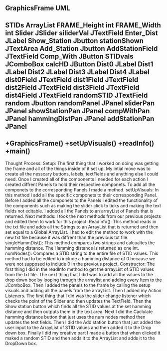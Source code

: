 GraphicsFrame
UML
--------------------------------------------------------------------
STIDs ArrayList<String>
FRAME_Height int
FRAME_Width int
Slider JSlider
siliderVal JTextField
Enter_Dist JLabel
Show_Station Jbutton 
stationShown JTextArea 
 Add_Station Jbutton 
 AddStationField JTextField
Comp_With JButton
STIDvals JComboBox<String> 
calcHD JButton 
Dist0 JLabel
Dist1 JLabel
Dist2 JLabel
Dist3 JLabel
Dist4 JLabel
dist0Field JTextField
dist1Field JTextField
dist2Field JTextField
dist3Field JTextField
dist4Field JTextField
randomSTID JTextField
random Jbutton
randomPanel JPanel
sliderPan JPanel 
showStationPan JPanel 
compWithPan JPanel 
hammingDistPan JPanel
addStationPan JPanel
------------------------------
 +GraphicsFrame()
 +setUpVisuals()
 +readInfo()
 +main()
---------------------------------------------------------------------------------------------------------------------------------
 
 Thought Process:
    Setup:
 The first thing that I worked on doing was getting the frame and all of the things inside of it set up. My intial move was to create 
 all the nesscary buttons, labels, textFields and anything else I could need. Once I created all of the components I needed for each 
 action I created diffrent Panels to hold their respective componets. To add all the componets to the corresponding Panels I made a 
 method. 
    setUpVisuals:
  In this method I add all the specific componets to their corresponding Panel. Before I added all the componets to the Panels I edited 
  the functionality of the components such as making the slider click to ticks and making the text fields not editable. I added all the 
  Panels to an arrayList of Panels that is returned.
    Next methods:
  I took the next methods from our previous projects and edited them to work for this project. 
    ReadInfo():
     This method reads in the txt file and adds all the Strings to an ArrayList that is returned and then set equal to a Global
     ArrayList. I had to edit the method to work with the new txt file because it was diffrent than the previous txt file.
    singleHammDist():
     This method compares two strings and calcualtes the hamming distance. The Hamming distance is returned as one int.
    numNodes(): 
     Compares a STID string to the entire file of STID values. This method had to be edited to include a hamming distance of 0 because
     we were not supposed to include 0 in the previous project. 
   Constructor:
     The first thing I did in the readInfo method to get the arrayList of STID values from the txt file. The next thing that I did 
     was to add all the values to the drop down box by looping through the arraylist and adding every Item to the JComboBox.
     Then I added the panels to the frame by calling the setup visuals and adding all the panels from the arrayList. Then I added my 
     Action Listeners. The first thing that I did was the slider change listener which checks the point of the Slider and then updates
     the TextField. Then the Show station button which finds all the STID values at the set hamming distance and then outputs them in 
     the text area. Next I did the Caclulate hamming distance button that just uses the num nodes method then updates the text fields.
     Then I did the Add station button that just added the user input to the ArrayList of STID values and then added it to the Drop down
     box. Finally I did my creative part I made a button that when clicked it maked a random STID and then adds it to the ArrayList and
     adds it to the DropDown box.
   
